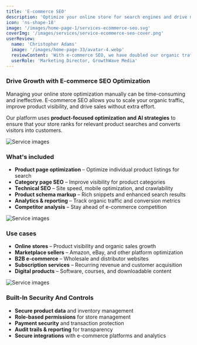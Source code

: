 ```yaml
---
title: 'E-commerce SEO'
description: 'Optimize your online store for search engines and drive more organic traffic and sales with specialized e-commerce SEO.'
icon: 'ns-shape-18'
image: '/images/home-page-1/services-ecommerce-seo.svg'
coverImg: '/images/services/service-ecommerce-seo-cover.png'
userReview:
  name: 'Christopher Adams'
  image: '/images/home-page-33/avatar-4.webp'
  reviewContent: 'With e-commerce SEO, we have doubled our organic traffic while cutting customer acquisition costs in half. It has become a vital part of our growth strategy.'
  userRole: 'Marketing Director, GrowthWave Media'
---
```


### Drive Growth with E-commerce SEO Optimization

Managing your online store optimization manually can be time-consuming and ineffective. E-commerce SEO allows you to scale your organic traffic, improve product visibility, and drive sales without extra effort.

Our platform uses **product-focused optimization and AI strategies** to ensure that your store ranks for relevant product searches and converts visitors into customers.

![Service images](/images/services/service-details-1.png)

### What's included

- **Product page optimization** – Optimize individual product listings for search
- **Category page SEO** – Improve visibility for product categories
- **Technical SEO** – Site speed, mobile optimization, and crawlability
- **Product schema markup** – Rich snippets and enhanced search results
- **Analytics & reporting** – Track organic traffic and conversion metrics
- **Competitor analysis** – Stay ahead of e-commerce competition

![Service images](/images/services/service-details-2.png)

### Use cases

- **Online stores** – Product visibility and organic sales growth
- **Marketplace sellers** – Amazon, eBay, and other platform optimization
- **B2B e-commerce** – Wholesale and distributor websites
- **Subscription services** – Recurring revenue and customer acquisition
- **Digital products** – Software, courses, and downloadable content

![Service images](/images/services/service-details-3.jpg)

### Built-In Security And Controls

- **Secure product data** and inventory management
- **Role-based permissions** for store management
- **Payment security** and transaction protection
- **Audit trails & reporting** for transparency
- **Secure integrations** with e-commerce platforms and analytics

